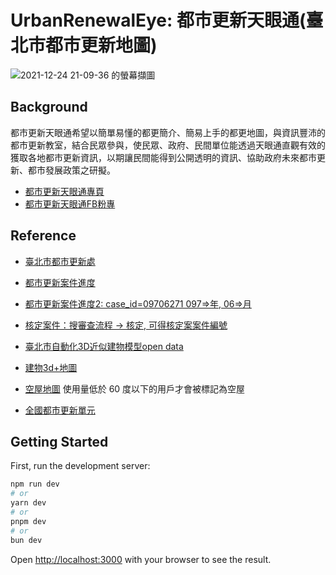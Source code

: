 # UrbanRenewalEye: 都市更新天眼通(臺北市都市更新地圖)

![2021-12-24 21-09-36 的螢幕擷圖](https://user-images.githubusercontent.com/25971696/147377762-bbe47e9a-8819-4248-a73c-66c97496abc2.png)

## Background

都市更新天眼通希望以簡單易懂的都更簡介、簡易上手的都更地圖，與資訊豐沛的都市更新教室，結合民眾參與，使民眾、政府、民間單位能透過天眼通直觀有效的獲取各地都市更新資訊，以期讓民間能得到公開透明的資訊、協助政府未來都市更新、都市發展政策之研擬。

- [都市更新天眼通專頁](https://urban-renewal-eye.vercel.app/)
- [都市更新天眼通FB粉專](https://www.facebook.com/urbanrenewaleye)

## Reference

- [臺北市都市更新處](https://uro.gov.taipei/Default.aspx)

- [都市更新案件進度](http://163.29.40.120/r_progress.aspx?case_id=08910130)

- [都市更新案件進度2: case_id=09706271 097=>年, 06=>月](http://www.gis.udd.taipei.gov.tw/r_progress.aspx?case_id=09706271)

- [核定案件：搜審查流程 -> 核定, 可得核定案案件編號](https://www.gis.udd.gov.taipei/ProjectSearch.aspx)

- [臺北市自動化3D近似建物模型open data](http://data.taipei/opendata/datalist/datasetMeta?oid=9b7d78d2-0d73-4b42-9b29-c1640efed0eb)

- [建物3d+地圖](http://sheethub.github.io/tpe3d/3dtaipei4347-2.html)

- [空屋地圖](https://buzzorange.com/2016/09/13/ko-p-talking-about-living-justic/) 使用量低於 60 度以下的用戶才會被標記為空屋

- [全國都市更新單元](https://twur.cpami.gov.tw/zh/urban/area/map/tgos)

## Getting Started

First, run the development server:

```bash
npm run dev
# or
yarn dev
# or
pnpm dev
# or
bun dev
```

Open [http://localhost:3000](http://localhost:3000) with your browser to see the result.
